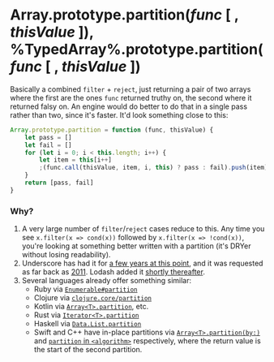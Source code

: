 # Array.prototype.partition(*func* [ , *thisValue* ]), %TypedArray%.prototype.partition(*func* [ , *thisValue* ])

Basically a combined `filter` + `reject`, just returning a pair of two arrays where the first are the ones `func` returned truthy on, the second where it returned falsy on. An engine would do better to do that in a single pass rather than two, since it's faster. It'd look something close to this:

```js
Array.prototype.partition = function (func, thisValue) {
    let pass = []
    let fail = []
    for (let i = 0; i < this.length; i++) {
        let item = this[i++]
        ;(func.call(thisValue, item, i, this) ? pass : fail).push(item)
    }
    return [pass, fail]
}
```

### Why?

1. A very large number of `filter`/`reject` cases reduce to this. Any time you see `x.filter(x => cond(x))` followed by `x.filter(x => !cond(x))`, you're looking at something better written with a partition (it's DRYer without losing readability).
1. Underscore has had it for [a few years at this point](https://github.com/jashkenas/underscore/commit/407d027ccac09ab8f6ddfa1cd5a81ee9516e5d4b), and it was requested as far back as [2011](https://github.com/jashkenas/underscore/issues/132). Lodash added it [shortly thereafter](https://github.com/lodash/lodash/commit/5f02c336e7d584393e98ac35f80efb1d70a3ab98).
1. Several languages already offer something similar:
    - Ruby via [`Enumerable#partition`](https://ruby-doc.org/core-2.5.0/Enumerable.html#method-i-partition)
    - Clojure via [`clojure.core/partition`](https://clojuredocs.org/clojure.core/partition)
    - Kotlin via [`Array<T>.partition`](https://kotlinlang.org/api/latest/jvm/stdlib/kotlin.collections/partition.html), etc.
    - Rust via [`Iterator<T>.partition`](https://doc.rust-lang.org/std/iter/trait.Iterator.html#method.partition)
    - Haskell via [`Data.List.partition`](https://hackage.haskell.org/package/base-4.11.1.0/docs/Data-List.html#v:partition)
    - Swift and C++ have in-place partitions via [`Array<T>.partition(by:)`](https://developer.apple.com/documentation/swift/array/3017524-partition) and [`partition` in `<algorithm>`](http://www.cplusplus.com/reference/algorithm/partition/) respectively, where the return value is the start of the second partition.
